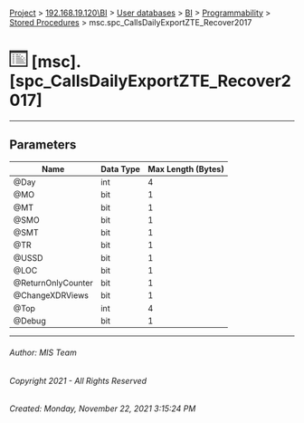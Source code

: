 #### 

[Project](../../../../../index.md) > [192.168.19.120\\BI](../../../../index.md) > [User databases](../../../index.md) > [BI](../../index.md) > [Programmability](../index.md) > [Stored Procedures](Stored_Procedures.md) > msc.spc_CallsDailyExportZTE_Recover2017

# ![Stored Procedures](../../../../../Images/StoredProcedure32.png) [msc].[spc_CallsDailyExportZTE_Recover2017]

---

## <a name="#parameters"></a>Parameters

| Name | Data Type | Max Length (Bytes) |
|---|---|---|
| @Day | int | 4 |
| @MO | bit | 1 |
| @MT | bit | 1 |
| @SMO | bit | 1 |
| @SMT | bit | 1 |
| @TR | bit | 1 |
| @USSD | bit | 1 |
| @LOC | bit | 1 |
| @ReturnOnlyCounter | bit | 1 |
| @ChangeXDRViews | bit | 1 |
| @Top | int | 4 |
| @Debug | bit | 1 |


---

###### Author:  MIS Team

###### Copyright 2021 - All Rights Reserved

###### Created: Monday, November 22, 2021 3:15:24 PM

